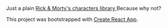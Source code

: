 Just a plain <a href="https://wizardly-lalande-e69d16.netlify.com"> Rick & Morty's characters library </a>
Because why not?

This project was bootstrapped with [Create React App](https://github.com/facebook/create-react-app).


